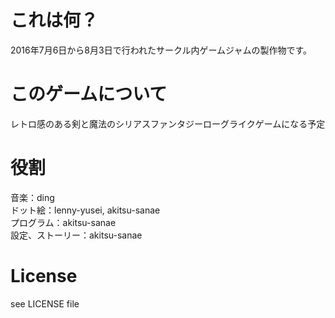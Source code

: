 # これは何？
2016年7月6日から8月3日で行われたサークル内ゲームジャムの製作物です。

# このゲームについて
レトロ感のある剣と魔法のシリアスファンタジーローグライクゲームになる予定

# 役割
音楽：ding  
ドット絵：lenny-yusei, akitsu-sanae  
プログラム：akitsu-sanae  
設定、ストーリー：akitsu-sanae  

# License
see LICENSE file

